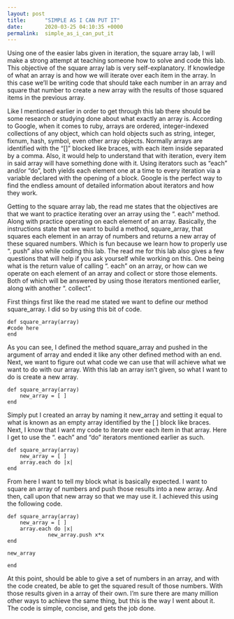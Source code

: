 ```yaml
---
layout: post
title:      "SIMPLE AS I CAN PUT IT"
date:       2020-03-25 04:10:35 +0000
permalink:  simple_as_i_can_put_it
---
```



Using one of the easier labs given in iteration, the square array lab, I will make a strong attempt at teaching someone how to solve and code this lab.  This objective of the square array lab is very self-explanatory. If knowledge of what an array is and how we will iterate over each item in the array. In this case we’ll be writing code that should take each number in an array and square that number to create a new array with the results of those squared items in the previous array.

Like I mentioned earlier in order to get through this lab there should be some research or studying done about what exactly an array is. According to Google, when it comes to ruby, arrays are ordered, integer-indexed collections of any object, which can hold objects such as string, integer, fixnum, hash, symbol, even other array objects.  Normally arrays are identified with the “[]” blocked like braces, with each item inside separated by a comma.  Also, it would help to understand that with iteration, every item in said array will have something done with it.  Using iterators such as “each” and/or “do”, both yields each element one at a time to every iteration via a variable declared with the opening of a block.  Google is the perfect way to find the endless amount of detailed information about iterators and how they work.

Getting to the square array lab, the read me states that the objectives are that we want to practice iterating over an array using the “. each” method. Along with practice operating on each element of an array.  Basically, the instructions state that we want to build a method, square_array, that squares each element in an array of numbers and returns a new array of these squared numbers. Which is fun because we learn how to properly use “. push” also while coding this lab.  The read me for this lab also gives a few questions that will help if you ask yourself while working on this.  One being what is the return value of calling “. each” on an array, or how can we operate on each element of an array and collect or store those elements. Both of which will be answered by using those iterators mentioned earlier, along with another “. collect”.  

First things first like the read me stated we want to define our method square_array.  I did so by using this bit of code.

	def square_array(array)
	#code here
	end
	
As you can see, I defined the method square_array and pushed in the argument of array and ended it like any other defined method with an end.  Next, we want to figure out what code we can use that will achieve what we want to do with our array.  With this lab an array isn’t given, so what I want to do is create a new array.

	def square_array(array)
	 	new_array = [ ]
	end
	
Simply put I created an array by naming it new_array and setting it equal to what is known as an empty array identified by the [ ] block like braces.  Next, I know that I want my code to iterate over each item in that array.  Here I get to use the “. each” and “do” iterators mentioned earlier as such.

	def square_array(array)
		new_array = [ ]
		array.each do |x|
	end 
	
From here I want to tell my block what is basically expected. I want to square an array of numbers and push those results into a new array.  And then, call upon that new array so that we may use it.  I achieved this using the following code.

	def square_array(array)
		new_array = [ ]
		array.each do |x|
		         new_array.push x*x	
	end 

	new_array
	
	end

At this point, should be able to give a set of numbers in an array, and with the code created, be able to get the squared result of those numbers.  With those results given in a array of their own.  I’m sure there are many million other ways to achieve the same thing, but this is the way I went about it. The code is simple, concise, and gets the job done.


